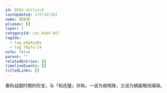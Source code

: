 ```yaml
---
id: 0564-1ntlzvc6
lastUpdated: 1757167352
name: 随侯珠
aliases: []
layer: 3
categoryId: cat_8abY-bU7
tagIds:
  - tag_eAgXxyKy
  - tag_TRpfu-I4
nsfw: false
parent: ""
relatedEntries: []
timelineEvents: []
titledLinks: []
---
```


春秋战国时期的珍宝，与「和氏璧」并称。一说为夜明珠，又说为蜻蜓眼琉璃珠。